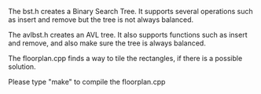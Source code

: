 The bst.h creates a Binary Search Tree. It supports several operations such as insert and remove but the tree is not always balanced.

The avlbst.h creates an AVL tree. It also supports functions such as insert and remove, and also make sure the tree is always balanced.

The floorplan.cpp finds a way to tile the rectangles, if there is a possible solution.

Please type "make" to compile the floorplan.cpp